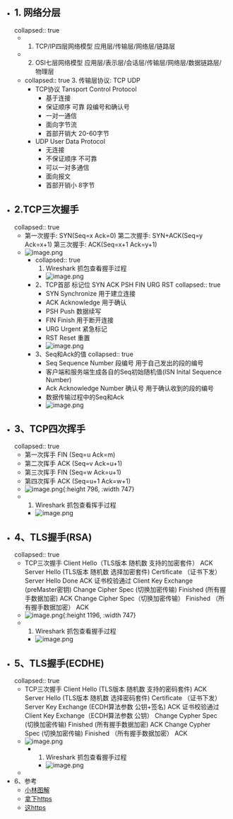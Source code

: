 - ##  1. 网络分层
  collapsed:: true
	- 1. TCP/IP四层网络模型
	  应用层/传输层/网络层/链路层
	- 2. OSI七层网络模型
	  应用层/表示层/会话层/传输层/网络层/数据链路层/物理层
	- collapsed:: true
	  3. 传输层协议: TCP UDP
		- TCP协议 Tansport Control Protocol
			- 基于连接
			- 保证顺序 可靠 段编号和确认号
			- 一对一通信
			- 面向字节流
			- 首部开销大 20-60字节
		- UDP User Data Protocol
			- 无连接
			- 不保证顺序 不可靠
			- 可以一对多通信
			- 面向报文
			- 首部开销小 8字节
- ##  2.TCP三次握手
  collapsed:: true
	- 第一次握手: SYN(Seq=x Ack=0)
	  第二次握手: SYN+ACK(Seq=y Ack=x+1)
	  第三次握手: ACK(Seq=x+1 Ack=y+1)
	- ![image.png](../assets/image_1684305112067_0.png)
		- collapsed:: true
		  1. Wireshark 抓包查看握手过程
			- ![image.png](../assets/image_1684305152816_0.png)
		- 2、TCP首部 标记位 SYN ACK PSH FIN URG RST
		  collapsed:: true
			- SYN Synchronize 用于建立连接
			- ACK Acknowledge 用于确认
			- PSH Push 数据续写
			- FIN Finish 用于断开连接
			- URG Urgent 紧急标记
			- RST Reset 重置
			- ![image.png](../assets/image_1684305187686_0.png)
		- 3、Seq和Ack的值
		  collapsed:: true
			- Seq Sequence Number 段编号 用于自己发出的段的编号
			- 客户端和服务端生成各自的Seq初始随机值(ISN Inital Sequence Number)
			- Ack Acknowledge Number 确认号 用于确认收到的段的编号
			- 数据传输过程中的Seq和Ack
			- ![image.png](../assets/image_1684305338436_0.png)
- ## 3、TCP四次挥手
  collapsed:: true
	- 第一次挥手 FIN (Seq=u Ack=m)
	- 第二次挥手 ACK (Seq=v Ack=u+1)
	- 第三次挥手 FIN (Seq=w Ack=u+1)
	- 第四次挥手 ACK (Seq=u+1 Ack=w+1)
	- ![image.png](../assets/image_1684305375572_0.png){:height 796, :width 747}
	- 1. Wireshark 抓包查看挥手过程
		- ![image.png](../assets/image_1684305399081_0.png)
- ## 4、TLS握手(RSA)
  collapsed:: true
	- TCP三次握手
	  Client Hello（TLS版本 随机数 支持的加密套件）
	  ACK
	  Server Hello (TLS版本 随机数 选择加密套件)
	  Certificate （证书下发）
	  Server Hello Done
	  ACK
	  证书校验通过
	  Client Key Exchange (preMaster密钥)
	  Change Cipher Spec (切换加密传输)
	  Finished (所有握手数据加密)
	  ACK
	  Change Cipher Spec（切换加密传输）
	  Finished （所有握手数据加密）
	  ACK
	- ![image.png](../assets/image_1684305573863_0.png){:height 1196, :width 747}
	- 1. Wireshark 抓包查看握手过程
		- ![image.png](../assets/image_1684305594273_0.png)
- ## 5、TLS握手(ECDHE)
  collapsed:: true
	- TCP三次握手
	  Client Hello (TLS版本 随机数 支持的密码套件)
	  ACK
	  Server Hello (TLS版本 随机数 选择密码套件)
	  Certificate （证书下发）
	  Server Key Exchange (ECDH算法参数 公钥+签名)
	  ACK
	  证书校验通过
	  Client Key Exchange（ECDH算法参数 公钥）
	  Change Cypher Spec (切换加密传输)
	  Finished (所有握手数据加密)
	  ACK
	  Change Cypher Spec (切换加密传输)
	  Finished （所有握手数据加密）
	  ACK
	- ![image.png](../assets/image_1684305619450_0.png)
		- 1. Wireshark 抓包查看握手过程
			- ![image.png](../assets/image_1684305640169_0.png)
	-
- 6、参考
	- [小林图解](https://xiaolincoding.com/)
	- [拿下https](https://mp.weixin.qq.com/s/U9SRLE7jZTB6lUZ6c8gTKg)
	- [这https](https://mp.weixin.qq.com/s/pLyR8zuw4l7Z6sdUZ4IL5w)